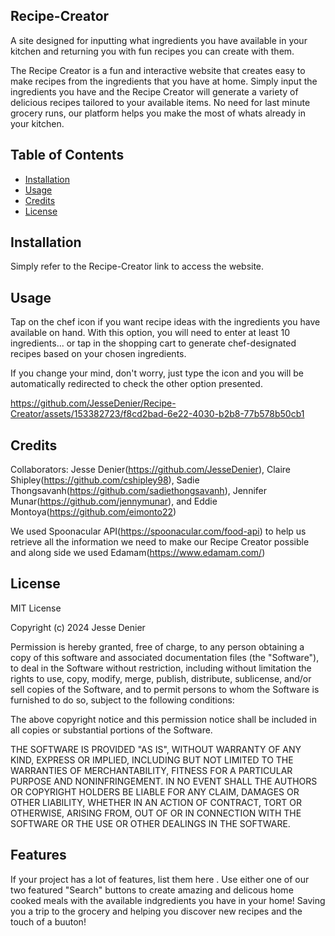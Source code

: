  ## Recipe-Creator
A site designed for inputting what ingredients you have available in your kitchen and returning you with fun recipes you can create with them.

The Recipe Creator is a fun and interactive website that creates easy to make recipes from the ingredients that you have at home. Simply input the ingredients you have and the Recipe Creator will generate a variety of delicious recipes tailored to your available items. No need for last minute grocery runs, our platform helps you make the most of whats already in your kitchen.

## Table of Contents
- [Installation](#installation)
- [Usage](#usage)
- [Credits](#credits)
- [License](#license)

## Installation
Simply refer to the Recipe-Creator link to access the website.


## Usage
Tap on the chef icon if you want recipe ideas with the ingredients you have available on hand. With this option, you will need to enter at least 10 ingredients... or tap in the shopping cart to generate chef-designated recipes based on your chosen ingredients.

If you change your mind, don't worry, just type the icon and you will be automatically redirected to check the other option presented.  

https://github.com/JesseDenier/Recipe-Creator/assets/153382723/f8cd2bad-6e22-4030-b2b8-77b578b50cb1


## Credits
Collaborators: Jesse Denier(https://github.com/JesseDenier), Claire Shipley(https://github.com/cshipley98), Sadie Thongsavanh(https://github.com/sadiethongsavanh), Jennifer Munar(https://github.com/jennymunar), and Eddie Montoya(https://github.com/eimonto22)

We used Spoonacular API(https://spoonacular.com/food-api) to help us retrieve all the information we need to make our Recipe Creator possible and along side we used Edamam(https://www.edamam.com/)


## License
MIT License

Copyright (c) 2024 Jesse Denier

Permission is hereby granted, free of charge, to any person obtaining a copy
of this software and associated documentation files (the "Software"), to deal
in the Software without restriction, including without limitation the rights
to use, copy, modify, merge, publish, distribute, sublicense, and/or sell
copies of the Software, and to permit persons to whom the Software is
furnished to do so, subject to the following conditions:

The above copyright notice and this permission notice shall be included in all
copies or substantial portions of the Software.

THE SOFTWARE IS PROVIDED "AS IS", WITHOUT WARRANTY OF ANY KIND, EXPRESS OR
IMPLIED, INCLUDING BUT NOT LIMITED TO THE WARRANTIES OF MERCHANTABILITY,
FITNESS FOR A PARTICULAR PURPOSE AND NONINFRINGEMENT. IN NO EVENT SHALL THE
AUTHORS OR COPYRIGHT HOLDERS BE LIABLE FOR ANY CLAIM, DAMAGES OR OTHER
LIABILITY, WHETHER IN AN ACTION OF CONTRACT, TORT OR OTHERWISE, ARISING FROM,
OUT OF OR IN CONNECTION WITH THE SOFTWARE OR THE USE OR OTHER DEALINGS IN THE
SOFTWARE.


## Features
If your project has a lot of features, list them here . Use either one of our two featured "Search" buttons to create amazing and delicous home cooked meals with the available indgredients you have in your home! Saving you a trip to the grocery and helping you discover new recipes and the touch of a buuton!

